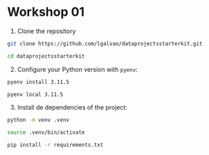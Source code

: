 # Workshop 01


1. Clone the repository
```bash
git clone https://github.com/lgalvao/dataprojectsstarterkit.git

cd dataprojectsstarterkit
```

2. Configure your Python version with `pyenv`:
```bash
pyenv install 3.11.5

pyenv local 3.11.5
```

3. Install de dependencies of the project:
```bash
python -m venv .venv

source .venv/bin/activate

pip install -r requirements.txt
```
